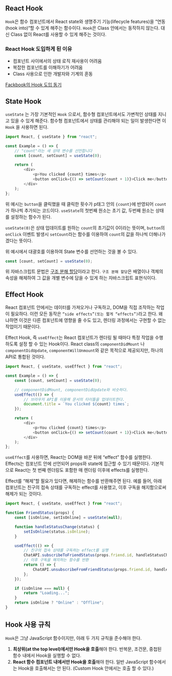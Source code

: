 ## React Hook

`Hook`은 함수 컴포넌트에서 React state와 생명주기 기능(lifecycle features)을 “연동(hook into)“할 수 있게 해주는 함수이다.
`Hook`은 Class 안에서는 동작하지 않는다. 대신 Class 없이 React를 사용할 수 있게 해주는 것이다.

### React Hook 도입하게 된 이유

-   컴포넌트 사이에서의 상태 로직 재사용이 어려움
-   복잡한 컴포넌트를 이해하기가 어려움
-   Class 사용으로 인한 개발자와 기계의 혼동

[Fackbook의 Hook 도입 동기](https://ko.reactjs.org/docs/hooks-intro.html#motivation)

## State Hook

`useState` 는 가장 기본적인 `Hook` 으로서, 함수형 컴포넌트에서도 가변적인 상태를 지니고 있을 수 있게 해준다. 함수형 컴포넌트에서 상태를 관리해야 되는 일이 발생한다면 이 `Hook` 을 사용하면 된다.

```javascript
import React, { useState } from "react";

const Example = () => {
    // "count"라는 새 상태 변수를 선언합니다
    const [count, setCount] = useState(0);

    return (
        <div>
            <p>You clicked {count} times</p>
            <button onClick={() => setCount(count + 1)}>Click me</button>
        </div>
    );
};
```

위 예시는 `button`을 클릭했을 때 클릭한 횟수가 p태그 안의 `{count}`에 반영되어 `count`가 하나씩 추가되는 코드이다. `useState`의 첫번째 원소는 초기 값, 두번째 원소는 상태를 설정하는 함수가 된다.

`useState(0)`은 상태 업데이트를 원하는 `count`의 초기값이 0이라는 뜻이며, `button`의 `onClick` 이벤트 발생시 `setCount`라는 함수를 이용하여 `count`의 값을 하나씩 더해나가겠다는 뜻이다.

위 예시에서 대괄호를 이용하여 State 변수를 선언하는 것을 볼 수 있다.

```javascript
const [count, setCount] = useState(0);
```

위 자바스크립트 문법은 [구조 분해 할당](https://developer.mozilla.org/ko/docs/Web/JavaScript/Reference/Operators/Destructuring_assignment#%EB%B0%B0%EC%97%B4_%EA%B5%AC%EC%A1%B0_%EB%B6%84%ED%95%B4)이라고 한다. `구조 분해 할당`은 배열이나 객체의 속성을 해체하여 그 값을 개별 변수에 담을 수 있게 하는 자바스크립트 표현식이다.

## Effect Hook

React 컴포넌트 안에서는 데이터를 가져오거나 구독하고, DOM을 직접 조작하는 작업이 필요하다. 이런 모든 동작은 `“side effects”(또는 짧게 “effects”)`라고 한다. 왜냐하면 이것은 다른 컴포넌트에 영향을 줄 수도 있고, 렌더링 과정에서는 구현할 수 없는 작업이기 때문이다.

Effect Hook, 즉 `useEffect`는 React 컴포넌트가 렌더링 될 때마다 특정 작업을 수행하도록 설정 할 수 있는 Hook이다. React class의 `componentDidMount` 나 `componentDidUpdate`, `componentWillUnmount`와 같은 목적으로 제공되지만, 하나의 API로 통합된 것이다.

```javascript
import React, { useState, useEffect } from "react";

const Example = () => {
    const [count, setCount] = useState(0);

    // componentDidMount, componentDidUpdate와 비슷하다.
    useEffect(() => {
        // 브라우저 API를 이용해 문서의 타이틀을 업데이트한다.
        document.title = `You clicked ${count} times`;
    });

    return (
        <div>
            <p>You clicked {count} times</p>
            <button onClick={() => setCount(count + 1)}>Click me</button>
        </div>
    );
};
```

`useEffect`를 사용하면, React는 DOM을 바꾼 뒤에 “effect” 함수를 실행한다. Effects는 컴포넌트 안에 선언되어 props와 state에 접근할 수 있기 때문이다. 기본적으로 React는 첫 번째 렌더링도 포함한 매 렌더링 이후에 effects를 실행한다.

Effect를 “해제”할 필요가 있다면, 해제하는 함수를 반환해주면 된다. 예를 들어, 아래 컴포넌트는 친구의 접속 상태를 구독하는 effect를 사용했고, 이후 구독을 해지함으로써 해제가 되는 것이다.

```javascript
import React, { useState, useEffect } from "react";

function FriendStatus(props) {
    const [isOnline, setIsOnline] = useState(null);

    function handleStatusChange(status) {
        setIsOnline(status.isOnline);
    }

    useEffect(() => {
        // 친구의 접속 상태를 구독하는 effect를 실행
        ChatAPI.subscribeToFriendStatus(props.friend.id, handleStatusChange);
        // 이후 구독을 해지하는 함수를 반환
        return () => {
            ChatAPI.unsubscribeFromFriendStatus(props.friend.id, handleStatusChange);
        };
    });

    if (isOnline === null) {
        return "Loading...";
    }
    return isOnline ? "Online" : "Offline";
}
```

## Hook 사용 규칙

`Hook`은 그냥 JavaScript 함수이지만, 아래 두 가지 규칙을 준수해야 한다.

1. **최상위(at the top level)에서만 Hook을 호출**해야 한다. 반복문, 조건문, 중첩된 함수 내에서 Hook을 실행할 수 없다.
2. **React 함수 컴포넌트 내에서만 Hook을 호출**해야 한다. 일반 JavaScript 함수에서는 Hook을 호출해서는 안 된다. (Custom Hook 안에서는 호출 할 수 있다.)
